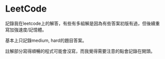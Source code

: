 # LeetCode

記錄我在leetcode上的解答，有些有多組解是因為有些答案初版有過，但後續重寫加強速度/記憶體。

基本上只記錄medium, hard的題目答案。

註解部分寫得順暢的程式可能會沒寫，而我覺得需要注意的點會記錄在開頭。
